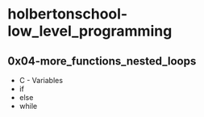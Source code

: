 # holbertonschool-low_level_programming

## 0x04-more_functions_nested_loops

- C - Variables
- if
- else
- while
